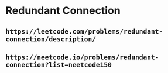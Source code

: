 # Redundant Connection

## `https://leetcode.com/problems/redundant-connection/description/`

## `https://neetcode.io/problems/redundant-connection?list=neetcode150`

